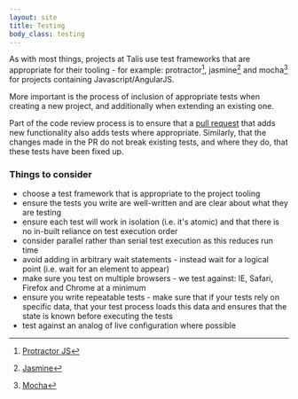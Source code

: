 ```yaml
---
layout: site
title: Testing
body_class: testing
---
```


As with most things, projects at Talis use test frameworks that are appropriate for their tooling - for example: protractor[^1], jasmine[^2] and mocha[^3] for projects containing Javascript/AngularJS.

More important is the process of inclusion of appropriate tests when creating a new project, and additionally when extending an existing one.

Part of the code review process is to ensure that a [pull request](code-reviews.html) that adds new functionality also adds tests where appropriate. Similarly, that the changes made in the PR do not break existing tests, and where they do, that these tests have been fixed up.

### Things to consider

* choose a test framework that is appropriate to the project tooling
* ensure the tests you write are well-written and are clear about what they are testing
* ensure each test will work in isolation (i.e. it's atomic) and that there is no in-built reliance on test execution order
* consider parallel rather than serial test execution as this reduces run time
* avoid adding in arbitrary wait statements - instead wait for a logical point (i.e. wait for an element to appear)
* make sure you test on multiple browsers - we test against: IE, Safari, Firefox and Chrome at a minimum
* ensure you write repeatable tests - make sure that if your tests rely on specific data, that your test process loads this data and ensures that the state is known before executing the tests
* test against an analog of live configuration where possible

[^1]: [Protractor JS](https://angular.github.io/protractor)
[^2]: [Jasmine](http://jasmine.github.io/1.3/introduction.html)
[^3]: [Mocha](http://mochajs.org)